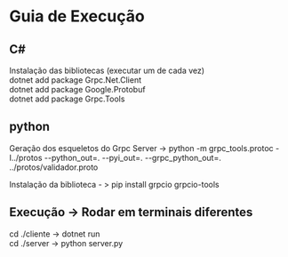 # Guia de Execução

## C#
Instalação das bibliotecas (executar um de cada vez)  
dotnet add package Grpc.Net.Client  
dotnet add package Google.Protobuf  
dotnet add package Grpc.Tools

## python

Geração dos esqueletos do Grpc Server -> python -m grpc_tools.protoc -I../protos --python_out=. --pyi_out=. --grpc_python_out=. ../protos/validador.proto

Instalação da biblioteca - > pip install grpcio grpcio-tools 

## Execução -> Rodar em terminais diferentes
 cd ./cliente -> dotnet run  
 cd ./server -> python server.py
